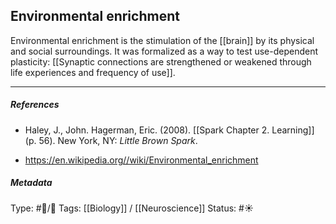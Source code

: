## Environmental enrichment  # 

Environmental enrichment is the stimulation of the [[brain]] by its physical and social surroundings. It was formalized as a way to test use-dependent plasticity: [[Synaptic connections are strengthened or weakened through life experiences and frequency of use]]. 

___

##### References

- Haley, J., John. Hagerman, Eric. (2008). [[Spark Chapter 2. Learning]]  (p. 56). New York, NY: _Little Brown Spark_.

- https://en.wikipedia.org//wiki/Environmental_enrichment

##### Metadata

Type: #🔵/🔵 
Tags: [[Biology]] / [[Neuroscience]] 
Status: #☀️ 